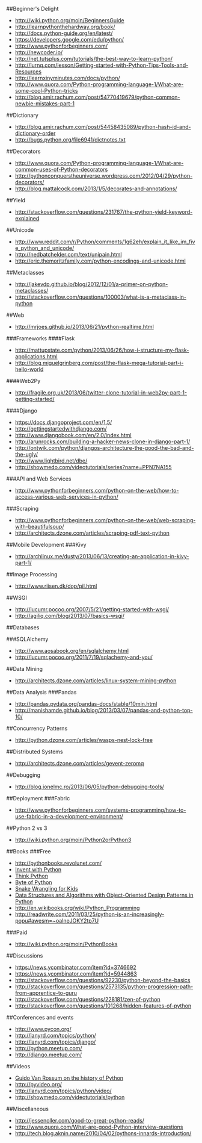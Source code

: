 ##Beginner's Delight
* http://wiki.python.org/moin/BeginnersGuide
* http://learnpythonthehardway.org/book/
* http://docs.python-guide.org/en/latest/
* https://developers.google.com/edu/python/
* http://www.pythonforbeginners.com/
* http://newcoder.io/
* http://net.tutsplus.com/tutorials/the-best-way-to-learn-python/
* http://lurnq.com/lesson/Getting-started-with-Python-Tips-Tools-and-Resources
* http://learnxinyminutes.com/docs/python/
* http://www.quora.com/Python-programming-language-1/What-are-some-cool-Python-tricks
* http://blog.amir.rachum.com/post/54770419679/python-common-newbie-mistakes-part-1

##Dictionary
* http://blog.amir.rachum.com/post/54458435089/python-hash-id-and-dictionary-order
* http://bugs.python.org/file6941/dictnotes.txt

##Decorators
* http://www.quora.com/Python-programming-language-1/What-are-common-uses-of-Python-decorators
* http://pythonconquerstheuniverse.wordpress.com/2012/04/29/python-decorators/
* http://blog.mattalcock.com/2013/1/5/decorates-and-annotations/

##Yield
* http://stackoverflow.com/questions/231767/the-python-yield-keyword-explained

##Unicode
* http://www.reddit.com/r/Python/comments/1g62eh/explain_it_like_im_five_python_and_unicode/
* http://nedbatchelder.com/text/unipain.html
* http://eric.themoritzfamily.com/python-encodings-and-unicode.html

##Metaclasses
* http://jakevdp.github.io/blog/2012/12/01/a-primer-on-python-metaclasses/
* http://stackoverflow.com/questions/100003/what-is-a-metaclass-in-python

##Web
* http://mrjoes.github.io/2013/06/21/python-realtime.html

###Frameworks
####Flask
* http://mattupstate.com/python/2013/06/26/how-i-structure-my-flask-applications.html
* http://blog.miguelgrinberg.com/post/the-flask-mega-tutorial-part-i-hello-world

####Web2Py
* http://fragile.org.uk/2013/06/twitter-clone-tutorial-in-web2py-part-1-getting-started/

####Django
* https://docs.djangoproject.com/en/1.5/
* http://gettingstartedwithdjango.com/
* http://www.djangobook.com/en/2.0/index.html
* http://arunrocks.com/building-a-hacker-news-clone-in-django-part-1/
* http://ontwik.com/python/djangos-architecture-the-good-the-bad-and-the-ugly/
* http://www.lightbird.net/dbe/
* http://showmedo.com/videotutorials/series?name=PPN7NA155

###API and Web Services
* http://www.pythonforbeginners.com/python-on-the-web/how-to-access-various-web-services-in-python/

###Scraping
* http://www.pythonforbeginners.com/python-on-the-web/web-scraping-with-beautifulsoup/
* http://architects.dzone.com/articles/scraping-pdf-text-python

##Mobile Development
###Kivy
* http://archlinux.me/dusty/2013/06/13/creating-an-application-in-kivy-part-1/

##Image Processing
* http://www.riisen.dk/dop/pil.html

##WSGI
* http://lucumr.pocoo.org/2007/5/21/getting-started-with-wsgi/
* http://agiliq.com/blog/2013/07/basics-wsgi/

##Databases

###SQLAlchemy
* http://www.aosabook.org/en/sqlalchemy.html
* http://lucumr.pocoo.org/2011/7/19/sqlachemy-and-you/

##Data Mining
* http://architects.dzone.com/articles/linux-system-mining-python

##Data Analysis
###Pandas
* http://pandas.pydata.org/pandas-docs/stable/10min.html
* http://manishamde.github.io/blog/2013/03/07/pandas-and-python-top-10/

##Concurrency Patterns
* http://python.dzone.com/articles/wasps-nest-lock-free

##Distributed Systems
* http://architects.dzone.com/articles/gevent-zeromq

##Debugging
* http://blog.ionelmc.ro/2013/06/05/python-debugging-tools/

##Deployment
###Fabric
* http://www.pythonforbeginners.com/systems-programming/how-to-use-fabric-in-a-development-environment/

##Python 2 vs 3
* http://wiki.python.org/moin/Python2orPython3

##Books
###Free
* http://pythonbooks.revolunet.com/
* [Invent with Python](http://inventwithpython.com/chapters/)
* [Think Python](http://www.greenteapress.com/thinkpython/thinkpython.pdf)
* [Byte of Python](http://files.swaroopch.com/python/byte_of_python.pdf)
* [Snake Wrangling for Kids](http://www.briggs.net.nz/snake-wrangling-for-kids.html)
* [Data Structures and Algorithms with Object-Oriented Design Patterns in Python](http://www.brpreiss.com/books/opus7/html/book.html)
* http://en.wikibooks.org/wiki/Python_Programming
* http://readwrite.com/2011/03/25/python-is-an-increasingly-popu#awesm=~oalneJOKY2tp7U

###Paid
* http://wiki.python.org/moin/PythonBooks

##Discussions
* https://news.ycombinator.com/item?id=3746692
* https://news.ycombinator.com/item?id=5944863
* http://stackoverflow.com/questions/92230/python-beyond-the-basics
* http://stackoverflow.com/questions/2573135/python-progression-path-from-apprentice-to-guru
* http://stackoverflow.com/questions/228181/zen-of-python
* http://stackoverflow.com/questions/101268/hidden-features-of-python

##Conferences and events
* http://www.pycon.org/
* http://lanyrd.com/topics/python/
* http://lanyrd.com/topics/django/
* http://python.meetup.com/
* http://django.meetup.com/

##Videos
* [Guido Van Rossum on the history of Python](http://www.youtube.com/watch?v=ugqu10JV7dk)
* http://pyvideo.org/
* http://lanyrd.com/topics/python/video/
* http://showmedo.com/videotutorials/python

##Miscellaneous
* http://jessenoller.com/good-to-great-python-reads/
* http://www.quora.com/What-are-good-Python-interview-questions
* http://tech.blog.aknin.name/2010/04/02/pythons-innards-introduction/

